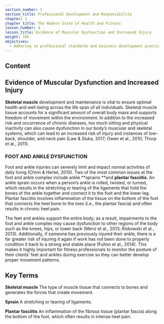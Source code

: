 ```yaml
---
section_number: 1
section_title: Professional Development and Responsibility
chapter: 1
chapter_title: The Modern State of Health and Fitness
lesson_number: 4
lesson_title: Evidence of Muscular Dysfunction and Increased Injury
weight: 10%
objectives:
  - Adhering to professional standards and business development practices.
---
```


## Content
## Evidence of Muscular Dysfunction  and Increased Injury

**Skeletal muscle** development and maintenance is vital to ensure optimal health and well-being across the life span of all individuals. Skeletal muscle tissue accounts for a significant amount of overall body mass and supports freedom of movement within the environment. In addition to the increased risk and occurrence of chronic diseases, too much sitting and physical inactivity can also cause dysfunction in our body’s muscular and skeletal systems, which can lead to an increased risk of injury and instances of low-back, shoulder, and neck pain (Law & Sluka, 2017; Owen et al., 2010; Thorp et al., 2011).

### FOOT AND ANKLE DYSFUNCTION

Foot and ankle injuries can severely limit and impact normal activities of daily living (Chinn & Hertel, 2010). Two of the most common issues at the foot and ankle complex include ankle **sprains **and **plantar fasciitis**. An ankle sprain occurs when a person’s ankle is rolled, twisted, or turned, which results in the stretching or tearing of the ligaments that hold the bones of the ankle together and connect it to the foot and the lower leg. Plantar fasciitis involves inflammation of the tissue on the bottom of the foot that connects the heel bone to the toes (i.e., the plantar fascia) and often results in chronic heel pain.

The feet and ankles support the entire body; as a result, impairments to the foot and ankle complex may cause dysfunction to other regions of the body such as the knees, hips, or lower back (Menz et al., 2013; Riskowski et al., 2013). Additionally, if someone has previously injured their ankle, there is a far greater risk of injuring it again if work has not been done to properly condition it back to a strong and stable place (Fulton et al., 2014). This makes it highly important for fitness professionals to monitor the posture of their clients’ feet and ankles during exercise so they can better develop proper movement patterns.

## Key Terms

**Skeletal muscle**
The type of muscle tissue that connects to bones and generates the forces that create movement.

**Sprain**
A stretching or tearing of ligaments.

**Plantar fasciitis**
An inflammation of the fibrous tissue (plantar fascia) along the bottom of the foot, which often results in intense heel pain.